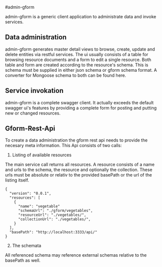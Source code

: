 #admin-gform

admin-gform is a generic client application to administrate data and invoke services.

## Data administration

admin-gform generates master detail views to browse, create, update and delete entities via restful services.
The ui usually consists of a table for browsing resource documents and a form to edit a single resource. Both table and
form are created according to the resource's schema. This is schema must be supplied in either json schema or gform schema format.
A converter for Mongoose schema to both can be found here.


## Service invokation

admin-gform is a complete swagger client. It actually exceeds the default swagger ui's features by providing a complete form for
posting and putting new or changed resources.

## Gform-Rest-Api

To create a data administration the gform rest api needs to provide the necesary meta information. This Api consists of two calls:

1. Listing of available resources

The main service call returns all resources. A resource consists of a name and urls to the schema, the resource and optionally the collection.
These urls must be absolute or relativ to the provided basePath or the url of the listing itself.


    {
      "version": "0.0.1",
      "resources": [
        {
          "name": "vegetable"
          "schemaUrl": "./gform/vegetables",
          "resourceUrl": "./vegetables/",
          "collectionUrl": "./vegetables/",
        }
      ],
      "basePath": "http://localhost:3333/api/"
    }

2. The schemata

All referenced schema may reference external schemas relative to the basePath as well.
